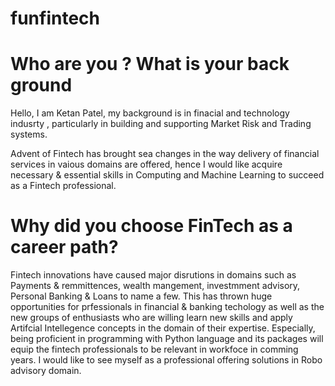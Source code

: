 # funfintech


# Who are you ? What is your back ground 

Hello, I am Ketan Patel, my background is in finacial and technology indusrty , particularly in building and supporting Market Risk and Trading systems. 

Advent of Fintech has brought sea changes in the way delivery of financial services in vaious domains are offered, hence I would like acquire necessary & essential skills in Computing and Machine Learning to succeed as a Fintech professional. 

# Why did you choose FinTech as a career path?

Fintech innovations have caused major disrutions in domains such as Payments & remmittences, wealth mangement, investmment advisory, Personal Banking & Loans to name a few.
This has thrown huge opportunities for prfessionals in financial & banking techology as well as the new groups of enthusiasts who are willing learn new skills and apply Artifcial Intellegence concepts in the domain of their expertise. Especially, being proficient in programming with Python language and its packages will equip the fintech professionals to be relevant in workfoce in comming years. I would like to see myself as a professional  offering solutions in Robo advisory domain. 
